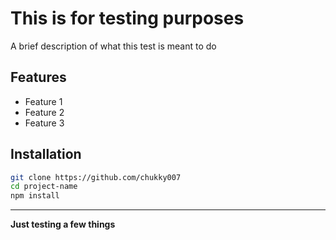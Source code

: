 # This is for testing purposes

A brief description of what this test is meant to do

## Features
- Feature 1
- Feature 2
- Feature 3

## Installation

```bash
git clone https://github.com/chukky007
cd project-name
npm install
```
---

**Just testing a few things**